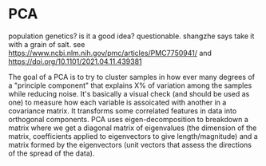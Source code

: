 # PCA

population genetics? is it a good idea? questionable. shangzhe says take it with a grain of salt. see https://www.ncbi.nlm.nih.gov/pmc/articles/PMC7750941/ and https://doi.org/10.1101/2021.04.11.439381

The goal of a PCA is to try to cluster samples in how ever many degrees of a "principle component" that explains X% of variation among the samples while reducing noise. It's basically a visual check (and should be used as one) to measure how each variable is assoicated with another in a covariance matrix. It transforms some correlated features in data into orthogonal components. PCA uses eigen-decomposition to breakdown a matrix where we get a diagonal matrix of eigenvalues (the dimension of the matrix, coefficients applied to eigenvectors to give length/magnitude) and a matrix formed by the eigenvectors (unit vectors that assess the directions of the spread of the data). 


